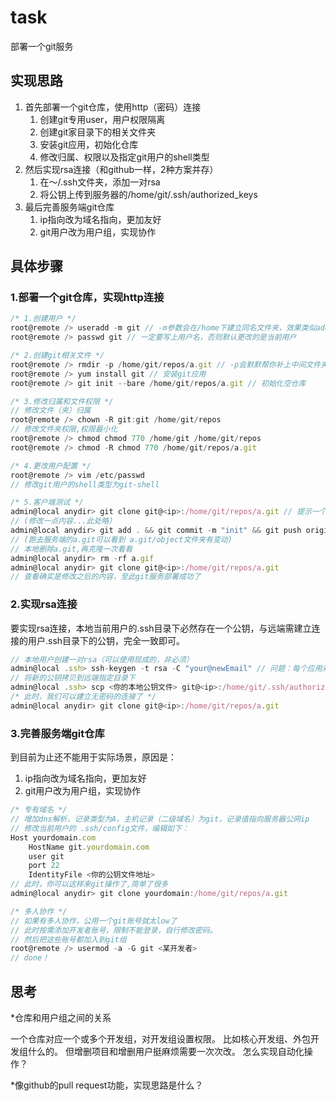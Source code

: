 # task
部署一个git服务

## 实现思路
1. 首先部署一个git仓库，使用http（密码）连接  
    1. 创建git专用user，用户权限隔离
    1. 创建git家目录下的相关文件夹
    1. 安装git应用，初始化仓库
    1. 修改归属、权限以及指定git用户的shell类型
1. 然后实现rsa连接（和github一样，2种方案并存）  
    1. 在～/.ssh文件夹，添加一对rsa
    1. 将公钥上传到服务器的/home/git/.ssh/authorized_keys
1. 最后完善服务端git仓库  
    1. ip指向改为域名指向，更加友好
    1. git用户改为用户组，实现协作


## 具体步骤
### 1.部署一个git仓库，实现http连接
```js
/* 1.创建用户 */
root@remote /> useradd -m git // -m参数会在/home下建立同名文件夹，效果类似adduser
root@remote /> passwd git // 一定要写上用户名，否则默认更改的是当前用户

/* 2.创建git相关文件 */
root@remote /> rmdir -p /home/git/repos/a.git // -p会默默帮你补上中间文件夹，而不是报错
root@remote /> yum install git // 安装git应用
root@remote /> git init --bare /home/git/repos/a.git // 初始化空仓库

/* 3.修改归属和文件权限 */
// 修改文件（夹）归属
root@remote /> chown -R git:git /home/git/repos
// 修改文件夹权限,权限最小化
root@remote /> chmod chmod 770 /home/git /home/git/repos
root@remote /> chmod -R chmod 770 /home/git/repos/a.git

/* 4.更改用户配置 */
root@remote /> vim /etc/passwd
// 修改git用户的shell类型为git-shell

/* 5.客户端测试 */
admin@local anydir> git clone git@<ip>:/home/git/repos/a.git // 提示一个空的仓库已经下载完成
// (修改一点内容...此处略）
admin@local anydir> git add . && git commit -m "init" && git push origin master // 提示成功
// (跑去服务端的a.git可以看到 a.git/object文件夹有变动)
// 本地删除a.git,再克隆一次看看
admin@local anydir> rm -rf a.gif
admin@local anydir> git clone git@<ip>:/home/git/repos/a.git
// 查看确实是修改之后的内容，至此git服务部署成功了

```


### 2.实现rsa连接
要实现rsa连接，本地当前用户的.ssh目录下必然存在一个公钥，与远端需建立连接的用户.ssh目录下的公钥，完全一致即可。

```js
// 本地用户创建一对rsa（可以使用现成的，非必须）
admin@local .ssh> ssh-keygen -t rsa -C "your@newEmail" // 问题：每个应用对应一个email，哪来那么多email啊？
// 将新的公钥拷贝到远端指定目录下
admin@local .ssh> scp <你的本地公钥文件> git@<ip>:/home/git/.ssh/authorized_keys
/* 此时，我们可以建立无密码的连接了 */
admin@local anydir> git clone git@<ip>:/home/git/repos/a.git
```


### 3.完善服务端git仓库  
到目前为止还不能用于实际场景，原因是：
1. ip指向改为域名指向，更加友好
1. git用户改为用户组，实现协作
```js
/* 专有域名 */
// 增加dns解析，记录类型为A，主机记录（二级域名）为git，记录值指向服务器公网ip
// 修改当前用户的 .ssh/config文件，编辑如下：
Host yourdomain.com
	HostName git.yourdomain.com
	user git
    port 22
	IdentityFile <你的公钥文件地址>
// 此时，你可以这样来git操作了,简单了很多
admin@local anydir> git clone yourdomain:/home/git/repos/a.git
```
```js
/* 多人协作 */
// 如果有多人协作，公用一个git账号就太low了
// 此时按需添加开发者账号，限制不能登录，自行修改密码。
// 然后把这些账号都加入到git组
root@remote /> usermod -a -G git <某开发者>
// done！
```

## 思考
*仓库和用户组之间的关系

一个仓库对应一个或多个开发组，对开发组设置权限。
比如核心开发组、外包开发组什么的。
但增删项目和增删用户挺麻烦需要一次次改。
怎么实现自动化操作？

*像github的pull request功能，实现思路是什么？
